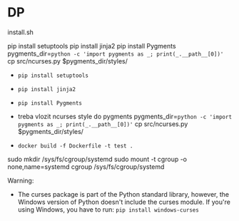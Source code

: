 # DP

install.sh

pip install setuptools
pip install jinja2
pip install Pygments
pygments_dir=`python -c 'import pygments as _; print(_.__path__[0])'`
cp src/ncurses.py $pygments_dir/styles/


* `pip install setuptools`
* `pip install jinja2`
* `pip install Pygments`

* treba vlozit ncurses style do pygments
pygments_dir=`python -c 'import pygments as _; print(_.__path__[0])'`
cp src/ncurses.py $pygments_dir/styles/


* `docker build -f Dockerfile -t test .`

sudo mkdir /sys/fs/cgroup/systemd
sudo mount -t cgroup -o none,name=systemd cgroup /sys/fs/cgroup/systemd


Warning:
* The curses package is part of the Python standard library, however, the Windows version of Python doesn't include the curses module. If you're using Windows, you have to run: `pip install windows-curses`
